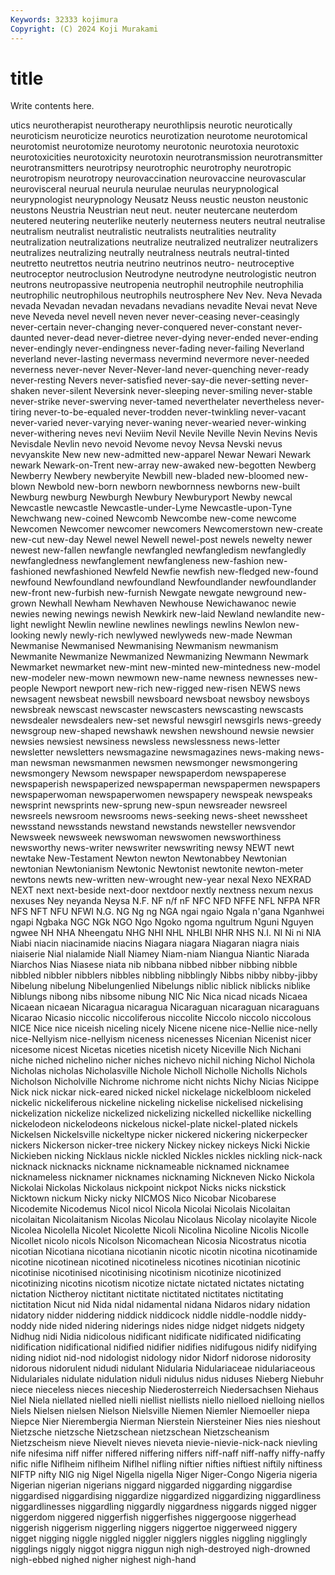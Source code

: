 ```yaml
---
Keywords: 32333 kojimura
Copyright: (C) 2024 Koji Murakami
---
```


# title

Write contents here.



utics neurotherapist neurotherapy neurothlipsis
neurotic neurotically neuroticism neuroticize neurotics neurotization neurotome neurotomical neurotomist neurotomize
neurotomy neurotonic neurotoxia neurotoxic neurotoxicities neurotoxicity neurotoxin neurotransmission neurotransmitter neurotransmitters
neurotripsy neurotrophic neurotrophy neurotropic neurotropism neurotropy neurovaccination neurovaccine neurovascular neurovisceral
neurual neurula neurulae neurulas neurypnological neurypnologist neurypnology Neusatz Neuss neustic
neuston neustonic neustons Neustria Neustrian neut neut. neuter neutercane neuterdom
neutered neutering neuterlike neuterly neuterness neuters neutral neutralise neutralism neutralist
neutralistic neutralists neutralities neutrality neutralization neutralizations neutralize neutralized neutralizer neutralizers
neutralizes neutralizing neutrally neutralness neutrals neutral-tinted neutretto neutrettos neutria neutrino
neutrinos neutro- neutroceptive neutroceptor neutroclusion Neutrodyne neutrodyne neutrologistic neutron neutrons
neutropassive neutropenia neutrophil neutrophile neutrophilia neutrophilic neutrophilous neutrophils neutrosphere Nev
Nev. Neva Nevada nevada Nevadan nevadan nevadans nevadians nevadite Nevai
nevat Neve neve Neveda nevel nevell neven never never-ceasing never-ceasingly
never-certain never-changing never-conquered never-constant never-daunted never-dead never-dietree never-dying never-ended never-ending
never-endingly never-endingness never-fading never-failing Neverland neverland never-lasting nevermass nevermind nevermore
never-needed neverness never-never Never-Never-land never-quenching never-ready never-resting Nevers never-satisfied never-say-die
never-setting never-shaken never-silent Neversink never-sleeping never-smiling never-stable never-strike never-swerving never-tamed
neverthelater nevertheless never-tiring never-to-be-equaled never-trodden never-twinkling never-vacant never-varied never-varying never-waning
never-wearied never-winking never-withering neves nevi Neviim Nevil Nevile Neville Nevin
Nevins Nevis Nevisdale Nevlin nevo nevoid Nevome nevoy Nevsa Nevski
nevus nevyanskite New new new-admitted new-apparel Newar Newari Newark newark
Newark-on-Trent new-array new-awaked new-begotten Newberg Newberry Newbery newberyite Newbill new-bladed
new-bloomed new-blown Newbold new-born newborn newbornness newborns new-built Newburg newburg
Newburgh Newbury Newburyport Newby newcal Newcastle newcastle Newcastle-under-Lyme Newcastle-upon-Tyne Newchwang
new-coined Newcomb Newcombe new-come newcome Newcomen Newcomer newcomer newcomers Newcomerstown
new-create new-cut new-day Newel newel Newell newel-post newels newelty newer
newest new-fallen newfangle newfangled newfangledism newfangledly newfangledness newfanglement newfangleness new-fashion
new-fashioned newfashioned Newfeld Newfie newfish new-fledged new-found newfound Newfoundland newfoundland
Newfoundlander newfoundlander new-front new-furbish new-furnish Newgate newgate newground new-grown Newhall
Newham Newhaven Newhouse Newichawanoc newie newies newing newings newish Newkirk
new-laid Newland newlandite new-light newlight Newlin newline newlines newlings newlins
Newlon new-looking newly newly-rich newlywed newlyweds new-made Newman Newmanise Newmanised
Newmanising Newmanism newmanism Newmanite Newmanize Newmanized Newmanizing Newmann Newmark Newmarket
newmarket new-mint new-minted new-mintedness new-model new-modeler new-mown newmown new-name newness
newnesses new-people Newport newport new-rich new-rigged new-risen NEWS news newsagent
newsbeat newsbill newsboard newsboat newsboy newsboys newsbreak newscast newscaster newscasters
newscasting newscasts newsdealer newsdealers new-set newsful newsgirl newsgirls news-greedy newsgroup
new-shaped newshawk newshen newshound newsie newsier newsies newsiest newsiness newsless
newslessness news-letter newsletter newsletters newsmagazine newsmagazines news-making news-man newsman newsmanmen
newsmen newsmonger newsmongering newsmongery Newsom newspaper newspaperdom newspaperese newspaperish newspaperized
newspaperman newspapermen newspapers newspaperwoman newspaperwomen newspapery newspeak newspeaks newsprint newsprints
new-sprung new-spun newsreader newsreel newsreels newsroom newsrooms news-seeking news-sheet newssheet
newsstand newsstands newstand newstands newsteller newsvendor Newsweek newsweek newswoman newswomen
newsworthiness newsworthy news-writer newswriter newswriting newsy NEWT newt newtake New-Testament
Newton newton Newtonabbey Newtonian newtonian Newtonianism Newtonic Newtonist newtonite newton-meter
newtons newts new-written new-wrought new-year nexal Nexo NEXRAD NEXT next
next-beside next-door nextdoor nextly nextness nexum nexus nexuses Ney neyanda
Neysa N.F. NF n/f nF NFC NFD NFFE NFL NFPA
NFR NFS NFT NFU NFWI N.G. NG Ng ng NGA
ngai ngaio Ngala n'gana Nganhwei ngapi Ngbaka NGC NGk NGO
Ngo Ngoko ngoma ngultrum Nguni Nguyen ngwee NH NHA Nheengatu
NHG NHI NHL NHLBI NHR NHS N.I. NI Ni ni
NIA Niabi niacin niacinamide niacins Niagara niagara Niagaran niagra niais
niaiserie Nial nialamide Niall Niamey Niam-niam Niangua Niantic Niarada Niarchos
Nias Niasese niata nib nibbana nibbed nibber nibbing nibble nibbled
nibbler nibblers nibbles nibbling nibblingly Nibbs nibby nibby-jibby Nibelung nibelung
Nibelungenlied Nibelungs niblic niblick niblicks niblike Niblungs nibong nibs nibsome
nibung NIC Nic Nica nicad nicads Nicaea Nicaean nicaean Nicaragua
nicaragua Nicaraguan nicaraguan nicaraguans Nicarao Nicasio niccolic niccoliferous niccolite Niccolo
niccolo niccolous NICE Nice nice niceish niceling nicely Nicene nicene
nice-Nellie nice-nelly nice-Nellyism nice-nellyism niceness nicenesses Nicenian Nicenist nicer nicesome
nicest Nicetas niceties nicetish nicety Niceville Nich Nichani niche niched
nichelino nicher niches nichevo nichil niching Nichol Nichola Nicholas nicholas
Nicholasville Nichole Nicholl Nicholle Nicholls Nichols Nicholson Nicholville Nichrome nichrome
nicht nichts Nichy Nicias Nicippe Nick nick nickar nick-eared nicked
nickel nickelage nickelbloom nickeled nickelic nickeliferous nickeline nickeling nickelise nickelised
nickelising nickelization nickelize nickelized nickelizing nickelled nickellike nickelling nickelodeon nickelodeons
nickelous nickel-plate nickel-plated nickels Nickelsen Nickelsville nickeltype nicker nickered nickering
nickerpecker nickers Nickerson nicker-tree nickery Nickey nickey nickeys Nicki Nickie
Nickieben nicking Nicklaus nickle nickled Nickles nickles nickling nick-nack nicknack
nicknacks nickname nicknameable nicknamed nicknamee nicknameless nicknamer nicknames nicknaming Nickneven
Nicko Nickola Nickolai Nickolas Nickolaus nickpoint nickpot Nicks nicks nickstick
Nicktown nickum Nicky nicky NICMOS Nico Nicobar Nicobarese Nicodemite Nicodemus
Nicol nicol Nicola Nicolai Nicolais Nicolaitan nicolaitan Nicolaitanism Nicolas Nicolau
Nicolaus Nicolay nicolayite Nicole Nicolea Nicolella Nicolet Nicolette Nicoli Nicolina
Nicoline Nicolis Nicolle Nicollet nicolo nicols Nicolson Nicomachean Nicosia Nicostratus
nicotia nicotian Nicotiana nicotiana nicotianin nicotic nicotin nicotina nicotinamide nicotine
nicotinean nicotined nicotineless nicotines nicotinian nicotinic nicotinise nicotinised nicotinising nicotinism
nicotinize nicotinized nicotinizing nicotins nicotism nicotize nictate nictated nictates nictating
nictation Nictheroy nictitant nictitate nictitated nictitates nictitating nictitation Nicut nid
Nida nidal nidamental nidana Nidaros nidary nidation nidatory nidder niddering
niddick niddicock niddle niddle-noddle niddy-noddy nide nided nidering niderings nides
nidge nidget nidgets nidgety Nidhug nidi Nidia nidicolous nidificant nidificate
nidificated nidificating nidification nidificational nidified nidifier nidifies nidifugous nidify nidifying
niding nidiot nid-nod nidologist nidology nidor Nidorf nidorose nidorosity nidorous
nidorulent nidudi nidulant Nidularia Nidulariaceae nidulariaceous Nidulariales nidulate nidulation niduli
nidulus nidus niduses Nieberg Niebuhr niece nieceless nieces nieceship Niederosterreich
Niedersachsen Niehaus Niel Niela niellated nielled nielli niellist niellists niello
nielloed nielloing niellos Niels Nielsen nielsen Nielson Nielsville Niemen Niemler
Niemoeller niepa Niepce Nier Nierembergia Nierman Nierstein Niersteiner Nies nies
nieshout Nietzsche nietzsche Nietzschean nietzschean Nietzscheanism Nietzscheism nieve Nievelt nieves
nieveta nievie-nievie-nick-nack nievling nife nifesima niff niffer niffered niffering niffers
niff-naff niff-naffy niffy-naffy nific nifle Niflheim niflheim Niflhel nifling niftier
nifties niftiest niftily niftiness NIFTP nifty NIG nig Nigel Nigella
nigella Niger Niger-Congo Nigeria nigeria Nigerian nigerian nigerians niggard niggarded
niggarding niggardise niggardised niggardising niggardize niggardized niggardizing niggardliness niggardlinesses niggardling
niggardly niggardness niggards nigged nigger niggerdom niggered niggerfish niggerfishes niggergoose
niggerhead niggerish niggerism niggerling niggers niggertoe niggerweed niggery nigget nigging
niggle niggled niggler nigglers niggles niggling nigglingly nigglings niggly niggot
niggra niggun nigh nigh-destroyed nigh-drowned nigh-ebbed nighed nigher nighest nigh-hand
